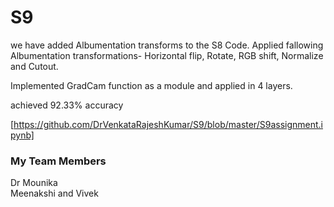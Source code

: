 # S9


we have added Albumentation transforms to the S8 Code. 
Applied fallowing Albumentation transformations- Horizontal flip, Rotate, RGB shift, Normalize and Cutout.

Implemented GradCam function as a module and applied in 4 layers.

achieved 92.33% accuracy

[https://github.com/DrVenkataRajeshKumar/S9/blob/master/S9assignment.ipynb]



### My Team Members

Dr Mounika  
Meenakshi and 
Vivek

